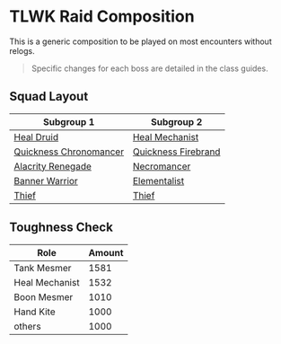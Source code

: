 # TLWK Raid Composition

This is a generic composition
to be played on most encounters
without relogs.

> Specific changes for each boss
are detailed in the class guides.

## Squad Layout

| Subgroup 1                                 | Subgroup 2                                 |
| ------------------------------------------ | ------------------------------------------ |
| [Heal Druid](/roles/ranger.md)             | [Heal Mechanist](/roles/engineer.md)       |
| [Quickness Chronomancer](/roles/mesmer.md) | [Quickness Firebrand](/roles/guardian.md)  |
| [Alacrity Renegade](/roles/revanant.md)    | [Necromancer](/roles/necromancer.md) |
| [Banner Warrior](/roles/warrior.md)        | [Elementalist](/roles/elementalist.md)   |
| [Thief](/roles/thief.md)                   | [Thief](/roles/thief.md)                   |

## Toughness Check

| Role           | Amount |
| -------------  | ------ |
| Tank Mesmer    | 1581   |
| Heal Mechanist | 1532   | 
| Boon Mesmer    | 1010   |
| Hand Kite      | 1000   |
| others         | 1000   |

